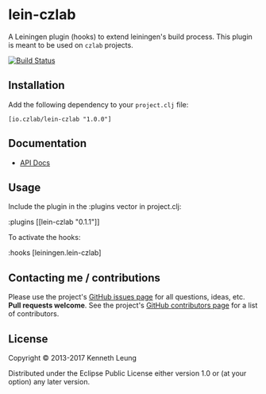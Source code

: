 # lein-czlab

A Leiningen plugin (hooks) to extend leiningen's build process.
This plugin is meant to be used on `czlab` projects.

[![Build Status](https://travis-ci.org/llnek/lein-czlab?branch=master)](https://travis-ci.org/llnek/lein-czlab)

## Installation

Add the following dependency to your `project.clj` file:

    [io.czlab/lein-czlab "1.0.0"]

## Documentation

* [API Docs](https://llnek.github.io/lein-czlab/)

## Usage

Include the plugin in the :plugins vector in project.clj:

:plugins [[lein-czlab "0.1.1"]]

To activate the hooks:

:hooks [leiningen.lein-czlab]


## Contacting me / contributions

Please use the project's [GitHub issues page] for all questions, ideas, etc. **Pull requests welcome**. See the project's [GitHub contributors page] for a list of contributors.

## License

Copyright © 2013-2017 Kenneth Leung

Distributed under the Eclipse Public License either version 1.0 or (at
your option) any later version.

<!--- links (repos) -->
[CHANGELOG]: https://github.com/llnek/lein-czlab/releases
[GitHub issues page]: https://github.com/llnek/lein-czlab/issues
[GitHub contributors page]: https://github.com/llnek/lein-czlab/graphs/contributors






